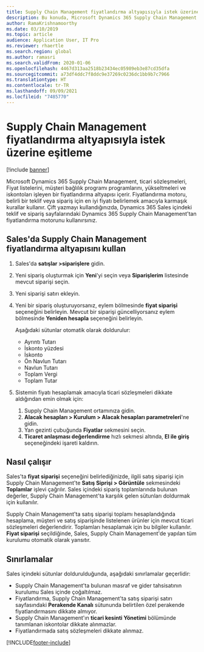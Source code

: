```yaml
---
title: Supply Chain Management fiyatlandırma altyapısıyla istek üzerine eşitleme
description: Bu konuda, Microsoft Dynamics 365 Supply Chain Management'ta Dynamics 365 Sales'ın fiyatlandırma motorunun nasıl kullanılacağı açıklanmaktadır.
author: RamaKrishnamoorthy
ms.date: 03/10/2019
ms.topic: article
audience: Application User, IT Pro
ms.reviewer: rhaertle
ms.search.region: global
ms.author: ramasri
ms.search.validFrom: 2020-01-06
ms.openlocfilehash: 4467d313aa2518b23434ec05989eb3e87cd35dfa
ms.sourcegitcommit: a73df4ddc7f8ddc9e37269c0236dc1bb9b7c7966
ms.translationtype: HT
ms.contentlocale: tr-TR
ms.lasthandoff: 09/09/2021
ms.locfileid: "7485770"
---
```

# <a name="sync-on-demand-with-the-supply-chain-management-pricing-engine"></a>Supply Chain Management fiyatlandırma altyapısıyla istek üzerine eşitleme

[!include [banner](../../includes/banner.md)]



Microsoft Dynamics 365 Supply Chain Management, ticari sözleşmeleri, Fiyat listelerini, müşteri bağlılık programı programlarını, yükseltmeleri ve iskontoları işleyen bir fiyatlandırma altyapısı içerir. Fiyatlandırma motoru, belirli bir teklif veya sipariş için en iyi fiyatı belirlemek amacıyla karmaşık kurallar kullanır. Çift yazmayı kullandığınızda, Dynamics 365 Sales içindeki teklif ve sipariş sayfalarındaki Dynamics 365 Supply Chain Management'tan fiyatlandırma motorunu kullanırsınız.

## <a name="use-the-pricing-engine-from-supply-chain-management-in-sales"></a>Sales'da Supply Chain Management fiyatlandırma altyapısını kullan

1. Sales'da **satışlar \>siparişlere** gidin.
2. Yeni sipariş oluşturmak için **Yeni**'yi seçin veya **Siparişlerim** listesinde mevcut siparişi seçin.
3. Yeni siparişi satırı ekleyin.
4. Yeni bir sipariş oluşturuyorsanız, eylem bölmesinde **fiyat siparişi** seçeneğini belirleyin. Mevcut bir siparişi güncelliyorsanız eylem bölmesinde **Yeniden hesapla** seçeneğini belirleyin.

    Aşağıdaki sütunlar otomatik olarak doldurulur:

    + Ayrıntı Tutarı
    + İskonto yüzdesi
    + İskonto
    + Ön Navlun Tutarı
    + Navlun Tutarı
    + Toplam Vergi
    + Toplam Tutar
    
5. Sistemin fiyatı hesaplamak amacıyla ticari sözleşmeleri dikkate aldığından emin olmak için:
    1. Supply Chain Management ortamınıza gidin.
    2. **Alacak hesapları \> Kurulum \> Alacak hesapları parametreleri**'ne gidin.
    3. Yan gezinti çubuğunda **Fiyatlar** sekmesini seçin.
    4. **Ticaret anlaşması değerlendirme** hızlı sekmesi altında, **El ile giriş** seçeneğindeki işareti kaldırın.

## <a name="how-it-works"></a>Nasıl çalışır

Sales'ta **fiyat siparişi** seçeneğini belirlediğinizde, ilgili satış siparişi için Supply Chain Management'te **Satış Siprişi \> Görüntüle** sekmesindeki **Toplamlar** işlevi çağrılır. Sales içindeki sipariş toplamlarında bulunan değerler, Supply Chain Management'ta karşılık gelen sütunları doldurmak için kullanılır.

Supply Chain Management'ta satış siparişi toplamı hesaplandığında hesaplama, müşteri ve satış siparişinde listelenen ürünler için mevcut ticari sözleşmeleri değerlendirir. Toplamları hesaplamak için bu bilgiler kullanılır. **Fiyat siparişi** seçildiğinde, Sales, Supply Chain Management'de yapılan tüm kurulumu otomatik olarak yansıtır.

## <a name="limitations"></a>Sınırlamalar

Sales içindeki sütunlar doldurulduğunda, aşağıdaki sınırlamalar geçerlidir:

+ Supply Chain Management'ta bulunan masraf ve gider tahsisatının kurulumu Sales içinde çoğaltılmaz.
+ Fiyatlandırma, Supply Chain Management'ta satış siparişi satırı sayfasındaki **Perakende Kanalı** sütununda belirtilen özel perakende fiyatlandırmasını dikkate almıyor.
+ Supply Chain Management'ın **ticari kesinti Yönetimi** bölümünde tanımlanan iskontolar dikkate alınmazlar.
+ Fiyatlandırmada satış sözleşmeleri dikkate alınmaz.


[!INCLUDE[footer-include](../../../../includes/footer-banner.md)]

